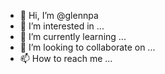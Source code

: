 - 👋 Hi, I’m @glennpa
- 👀 I’m interested in ...
- 🌱 I’m currently learning ...
- 💞️ I’m looking to collaborate on ...
- 📫 How to reach me ...

<!---
glennpa/glennpa is a ✨ special ✨ repository because its `README.md` (this file) appears on your GitHub profile.
You can click the Preview link to take a look at your changes.
--->

